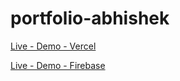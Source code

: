 # portfolio-abhishek
 
<a href="https://portfolio-abhishek-one.vercel.app/"> Live - Demo - Vercel</a>


<a href="https://portfolio-abhishek2807.web.app/"> Live - Demo - Firebase </a>
